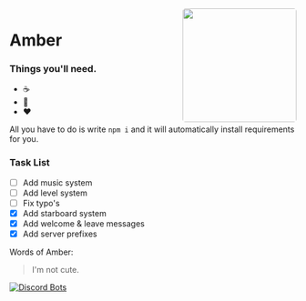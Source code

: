 <img style="border-radius:5px;" align="right" width="200" height="200" src="https://i.imgur.com/ieGIdAP.jpg">

# Amber

### Things you'll need.
* :coffee:
* :pray:
* :heart:

All you have to do is write `npm i` and it will automatically install requirements for you.

### Task List
- [ ] Add music system
- [ ] Add level system
- [ ] Fix typo's
- [x] Add starboard system
- [x] Add welcome & leave messages
- [x] Add server prefixes

Words of Amber:

> I'm not cute.


[![Discord Bots](https://discordbots.org/api/widget/513108102711738377.svg)](https://discordbots.org/bot/513108102711738377)
